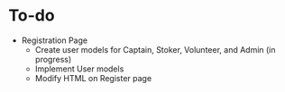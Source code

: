 # To-do

* Registration Page
  * Create user models for Captain, Stoker, Volunteer, and Admin (in progress)
  * Implement User models 
  * Modify HTML on Register page
  